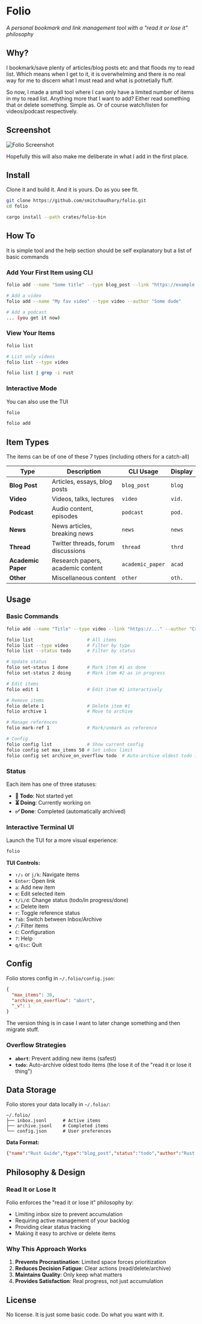 # Folio

*A personal bookmark and link management tool with a "read it or lose it" philosophy*

## Why?

I bookmark/save plenty of articles/blog posts etc and that floods my to read list. Which means when I get to it, it is overwhelming and there is no real way for me to discern what I must read and what is potnetially fluff.

So now, I made a small tool where I can only have a limited number of items in my to read list. Anything more that I want to add? Either read something that or delete something. Simple as. Or of course watch/listen for videos/podcast respectively.

## Screenshot

![Folio Screenshot](images/Screenshot.jpg)

Hopefully this will also make me deliberate in what I add in the first place.

## Install

Clone it and build it. And it is yours. Do as you see fit.

```bash
git clone https://github.com/smitchaudhary/folio.git
cd folio

cargo install --path crates/folio-bin
```

## How To

It is simple tool and the help section should be self explanatory but a list of basic commands

### Add Your First Item using CLI
```bash
folio add --name "Some title" --type blog_post --link "https://example.com/blog_1"

# Add a video
folio add --name "My fav video" --type video --author "Some dude"

# Add a podcast
... (you get it now)
```

### View Your Items
```bash
folio list

# List only videos
folio list --type video

folio list | grep -i rust
```

### Interactive Mode

You can also use the TUI

```bash
folio

folio add
```

## Item Types

The items can be of one of these 7 types (including others for a catch-all)

| Type | Description | CLI Usage | Display |
|------|-------------|-----------|---------|
| **Blog Post** | Articles, essays, blog posts | `blog_post` | `blog` |
| **Video** | Videos, talks, lectures | `video` | `vid.` |
| **Podcast** | Audio content, episodes | `podcast` | `pod.` |
| **News** | News articles, breaking news | `news` | `news` |
| **Thread** | Twitter threads, forum discussions | `thread` | `thrd` |
| **Academic Paper** | Research papers, academic content | `academic_paper` | `acad` |
| **Other** | Miscellaneous content | `other` | `oth.` |

## Usage

### Basic Commands

```bash
folio add --name "Title" --type video --link "https://..." --author "Creator"

folio list                    # All items
folio list --type video       # Filter by type
folio list --status todo      # Filter by status

# Update status
folio set-status 1 done       # Mark item #1 as done
folio set-status 2 doing      # Mark item #2 as in progress

# Edit items
folio edit 1                  # Edit item #1 interactively

# Remove items
folio delete 1                # Delete item #1
folio archive 1               # Move to archive

# Manage references
folio mark-ref 1              # Mark/unmark as reference

# Config
folio config list             # Show current config
folio config set max_items 50 # Set inbox limit
folio config set archive_on_overflow todo  # Auto-archive oldest todo items
```

### Status

Each item has one of three statuses:
- **📝 Todo**: Not started yet
- **⏳ Doing**: Currently working on
- **✅ Done**: Completed (automatically archived)

### Interactive Terminal UI

Launch the TUI for a more visual experience:
```bash
folio
```

**TUI Controls:**
- `↑/↓` or `j/k`: Navigate items
- `Enter`: Open link
- `a`: Add new item
- `e`: Edit selected item
- `t/i/d`: Change status (todo/in progress/done)
- `x`: Delete item
- `r`: Toggle reference status
- `Tab`: Switch between Inbox/Archive
- `/`: Filter items
- `C`: Configuration
- `?`: Help
- `q/Esc`: Quit

## Config

Folio stores config in `~/.folio/config.json`:

```json
{
  "max_items": 30,
  "archive_on_overflow": "abort",
  "_v": 1
}
```

The version thing is in case I want to later change something and then migrate stuff.

### Overflow Strategies

- **`abort`**: Prevent adding new items (safest)
- **`todo`**: Auto-archive oldest todo items (the lose it of the "read it or lose it thing")

## Data Storage

Folio stores your data locally in `~/.folio/`:

```
~/.folio/
├── inbox.jsonl      # Active items
├── archive.jsonl    # Completed items
└── config.json      # User preferences
```

**Data Format:**
```json
{"name":"Rust Guide","type":"blog_post","status":"todo","author":"Rust Team","link":"https://...","added_at":"2024-01-01T00:00:00Z","version":1}
```

## Philosophy & Design

### Read It or Lose It
Folio enforces the "read it or lose it" philosophy by:
- Limiting inbox size to prevent accumulation
- Requiring active management of your backlog
- Providing clear status tracking
- Making it easy to archive or delete items

### Why This Approach Works
1. **Prevents Procrastination**: Limited space forces prioritization
2. **Reduces Decision Fatigue**: Clear actions (read/delete/archive)
3. **Maintains Quality**: Only keep what matters
4. **Provides Satisfaction**: Real progress, not just accumulation

## License

No license. It is just some basic code. Do what you want with it.
